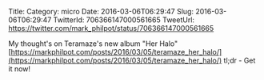 Title: 
Category: micro
Date: 2016-03-06T06:29:47
Slug: 2016-03-06T06:29:47
TwitterId: 706366147000561665
TweetUrl: https://twitter.com/mark_philpot/status/706366147000561665

My thought's on Teramaze's new album "Her Halo" [https://markphilpot.com/posts/2016/03/05/teramaze_her_halo/](https://markphilpot.com/posts/2016/03/05/teramaze_her_halo/)
tl;dr - Get it now!